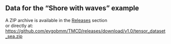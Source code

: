 ## Data for the “Shore with waves” example

A ZIP archive is available in the [Releases](/evgobmm/releases) section  
or directly at: <https://github.com/evgobmm/TMCD/releases/download/v1.0/tensor_dataset_sea.zip>



